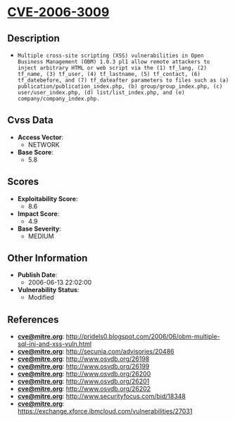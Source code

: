 
# [CVE-2006-3009](http://pridels0.blogspot.com/2006/06/obm-multiple-sql-inj-and-xss-vuln.html)

## Description

- `Multiple cross-site scripting (XSS) vulnerabilities in Open Business Management (OBM) 1.0.3 pl1 allow remote attackers to inject arbitrary HTML or web script via the (1) tf_lang, (2) tf_name, (3) tf_user, (4) tf_lastname, (5) tf_contact, (6) tf_datebefore, and (7) tf_dateafter parameters to files such as (a) publication/publication_index.php, (b) group/group_index.php, (c) user/user_index.php, (d) list/list_index.php, and (e) company/company_index.php.`

## Cvss Data

- **Access Vector**:
  - NETWORK
- **Base Score**:
  - 5.8

## Scores

- **Exploitability Score**:
  - 8.6
- **Impact Score**:
  - 4.9
- **Base Severity**:
  - MEDIUM

## Other Information

- **Publish Date**:
  - 2006-06-13 22:02:00
- **Vulnerability Status**:
  - Modified

## References

- **cve@mitre.org**: http://pridels0.blogspot.com/2006/06/obm-multiple-sql-inj-and-xss-vuln.html
- **cve@mitre.org**: http://secunia.com/advisories/20486
- **cve@mitre.org**: http://www.osvdb.org/26198
- **cve@mitre.org**: http://www.osvdb.org/26199
- **cve@mitre.org**: http://www.osvdb.org/26200
- **cve@mitre.org**: http://www.osvdb.org/26201
- **cve@mitre.org**: http://www.osvdb.org/26202
- **cve@mitre.org**: http://www.securityfocus.com/bid/18348
- **cve@mitre.org**: https://exchange.xforce.ibmcloud.com/vulnerabilities/27031
